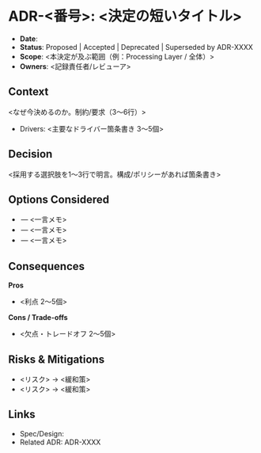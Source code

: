 # ADR-<番号>: <決定の短いタイトル>

- **Date**: <YYYY-MM-DD>
- **Status**: Proposed | Accepted | Deprecated | Superseded by ADR-XXXX
- **Scope**: <本決定が及ぶ範囲（例：Processing Layer / 全体）>
- **Owners**: <記録責任者/レビューア>

## Context
<なぜ今決めるのか。制約/要求（3〜6行）>
- Drivers: <主要なドライバー箇条書き 3〜5個>

## Decision
<採用する選択肢を1〜3行で明言。構成/ポリシーがあれば箇条書き>

## Options Considered
- <Option A> — <一言メモ>
- <Option B> — <一言メモ>
- <Option C> — <一言メモ>

## Consequences
**Pros**
- <利点 2〜5個>

**Cons / Trade-offs**
- <欠点・トレードオフ 2〜5個>

## Risks & Mitigations
- <リスク> → <緩和策>
- <リスク> → <緩和策>

## Links
- Spec/Design: <URL or path>
- Related ADR: ADR-XXXX
